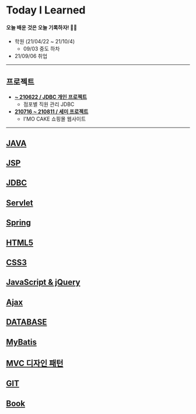 # Today I Learned
#### 오늘 배운 것은 오늘 기록하자! ✍🏻

- 학원 (21/04/22 ~ 21/10/4)
  - 09/03 중도 하차
- 21/09/06 취업

---
## 프로젝트
- **[~ 210622 / JDBC 개인 프로젝트](https://github.com/swanstoz/gui-project/blob/master/README.md)**
  - 점포별 직원 관리 JDBC 
- **[210716 ~ 210811 / 세미 프로젝트](https://github.com/kimsojung1121/semi-project)**
  - I'MO CAKE 쇼핑몰 웹사이트
---

## [JAVA](https://github.com/kimsojung1121/TIL/tree/master/JAVA/README.md)

## [JSP](https://github.com/kimsojung1121/TIL/tree/master/JSP)

## [JDBC](https://github.com/kimsojung1121/TIL/tree/master/JDBC/README.md)

## [Servlet](https://github.com/kimsojung1121/TIL/tree/master/Servlet)

## [Spring](https://github.com/kimsojung1121/TIL/blob/master/Spring/README.md)

## [HTML5](https://github.com/kimsojung1121/TIL/tree/master/HTML5/README.md)

## [CSS3](https://github.com/kimsojung1121/TIL/tree/master/CSS3/README.md)

## [JavaScript & jQuery](https://github.com/kimsojung1121/TIL/blob/master/JavaScript/README.md)

## [Ajax](https://github.com/kimsojung1121/TIL/blob/master/Ajax/README.md)

## [DATABASE](https://github.com/kimsojung1121/TIL/tree/master/Database/README.md)

## [MyBatis](https://github.com/kimsojung1121/TIL/blob/master/MyBatis/README.md)

## [MVC 디자인 패턴](https://github.com/kimsojung1121/TIL/blob/master/MVC/README.md)

## [GIT](https://github.com/kimsojung1121/TIL/tree/master/GIT/README.md)

## [Book](https://github.com/kimsojung1121/TIL/blob/master/Book/README.md)
